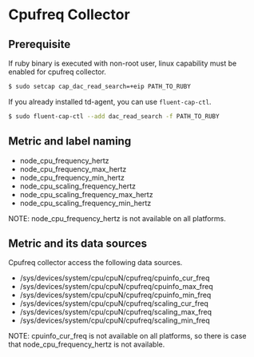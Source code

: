 # Cpufreq Collector

## Prerequisite

If ruby binary is executed with non-root user, linux capability
must be enabled for cpufreq collector.

```sh
$ sudo setcap cap_dac_read_search=+eip PATH_TO_RUBY
```

If you already installed td-agent, you can use `fluent-cap-ctl`.

```sh
$ sudo fluent-cap-ctl --add dac_read_search -f PATH_TO_RUBY
```

## Metric and label naming

* node_cpu_frequency_hertz
* node_cpu_frequency_max_hertz
* node_cpu_frequency_min_hertz
* node_cpu_scaling_frequency_hertz
* node_cpu_scaling_frequency_max_hertz
* node_cpu_scaling_frequency_min_hertz

NOTE: node_cpu_frequency_hertz is not available on all platforms.

## Metric and its data sources

Cpufreq collector access the following data sources.

* /sys/devices/system/cpu/cpuN/cpufreq/cpuinfo_cur_freq
* /sys/devices/system/cpu/cpuN/cpufreq/cpuinfo_max_freq
* /sys/devices/system/cpu/cpuN/cpufreq/cpuinfo_min_freq
* /sys/devices/system/cpu/cpuN/cpufreq/scaling_cur_freq
* /sys/devices/system/cpu/cpuN/cpufreq/scaling_max_freq
* /sys/devices/system/cpu/cpuN/cpufreq/scaling_min_freq

NOTE: cpuinfo_cur_freq is not available on all platforms, so 
there is case that node_cpu_frequency_hertz is not available.
